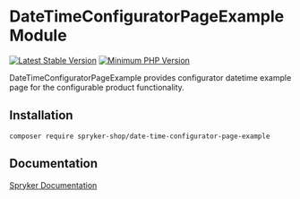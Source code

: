 # DateTimeConfiguratorPageExample Module
[![Latest Stable Version](https://poser.pugx.org/spryker-shop/date-time-configurator-page-example/v/stable.svg)](https://packagist.org/packages/spryker-shop/date-time-configurator-page-example)
[![Minimum PHP Version](https://img.shields.io/badge/php-%3E%3D%207.3-8892BF.svg)](https://php.net/)

DateTimeConfiguratorPageExample provides configurator datetime example page for the configurable product functionality.

## Installation

```
composer require spryker-shop/date-time-configurator-page-example
```

## Documentation

[Spryker Documentation](https://academy.spryker.com/developing_with_spryker/module_guide/modules.html)
